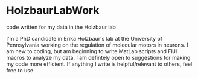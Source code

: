 # HolzbaurLabWork
code written for my data in the Holzbaur lab

I'm a PhD candidate in Erika Holzbaur's lab at the University of Pennsylvania working on the regulation of molecular motors in neurons. I am new to coding, but am beginning to write MatLab scripts and FIJI macros to analyze my data. I am defintely open to suggestions for making my code more efficient. If anything I write is helpful/relevant to others, feel free to use.
